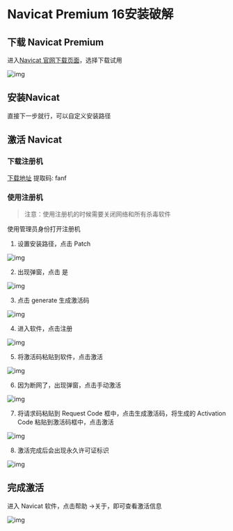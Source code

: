 # Navicat Premium 16安装破解

## 下载 Navicat Premium

进入[Navicat 官网下载页面](https://www.navicat.com.cn/download/navicat-premium)，选择下载试用

![img](NavicatPremium%E5%AE%89%E8%A3%85%E7%A0%B4%E8%A7%A3.assets/image-20221129100701781.png)

## 安装Navicat

直接下一步就行，可以自定义安装路径

## 激活 Navicat

### 下载注册机

[下载地址](https://pan.baidu.com/s/1CuddzvMhdEZf2Qdgg0oScg?pwd=fanf)    提取码: fanf

### 使用注册机

> 注意：使用注册机的时候需要关闭网络和所有杀毒软件

使用管理员身份打开注册机

1. 设置安装路径，点击 Patch

![img](NavicatPremium%E5%AE%89%E8%A3%85%E7%A0%B4%E8%A7%A3.assets/image-20221129101652082.png)

2. 出现弹窗，点击 是 

![img](NavicatPremium%E5%AE%89%E8%A3%85%E7%A0%B4%E8%A7%A3.assets/image-20221129101701972.png)

3. 点击 generate 生成激活码

![img](NavicatPremium%E5%AE%89%E8%A3%85%E7%A0%B4%E8%A7%A3.assets/image-20221129101802442.png)

4. 进入软件，点击注册

![img](NavicatPremium%E5%AE%89%E8%A3%85%E7%A0%B4%E8%A7%A3.assets/image-20221129101943459.png)

5. 将激活码粘贴到软件，点击激活

![img](NavicatPremium%E5%AE%89%E8%A3%85%E7%A0%B4%E8%A7%A3.assets/image-20221129102015333.png)

6. 因为断网了，出现弹窗，点击手动激活

![img](NavicatPremium%E5%AE%89%E8%A3%85%E7%A0%B4%E8%A7%A3.assets/image-20221129102032183.png)

7. 将请求码粘贴到 Request Code 框中，点击生成激活码，将生成的 Activation Code 粘贴到激活码框中，点击激活

![img](NavicatPremium%E5%AE%89%E8%A3%85%E7%A0%B4%E8%A7%A3.assets/image-20221129102855510.png)

8. 激活完成后会出现永久许可证标识

![img](NavicatPremium%E5%AE%89%E8%A3%85%E7%A0%B4%E8%A7%A3.assets/image-20221129102410108.png)

## 完成激活

进入 Navicat 软件，点击帮助 →关于，即可查看激活信息

![img](NavicatPremium%E5%AE%89%E8%A3%85%E7%A0%B4%E8%A7%A3.assets/image-20221129103233399.png)